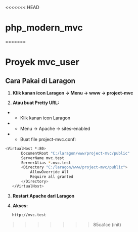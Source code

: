 <<<<<<< HEAD
# php_modern_mvc
=======
# Proyek mvc_user

## Cara Pakai di Laragon

1. **Klik kanan icon Laragon → Menu → www → project-mvc**

2. **Atau buat Pretty URL:**
- - Klik kanan icon Laragon
- - Menu → Apache → sites-enabled
- - Buat file project-mvc.conf:

```bash
<VirtualHost *:80>
       DocumentRoot "C:/laragon/www/project-mvc/public"
       ServerName mvc.test
       ServerAlias *.mvc.test
       <Directory "C:/laragon/www/project-mvc/public">
           AllowOverride All
           Require all granted
       </Directory>
   </VirtualHost>
```

3. **Restart Apache dari Laragon**

4. **Akses:**
```bash
   http://mvc.test
```
>>>>>>> 85ca1ce (init)
